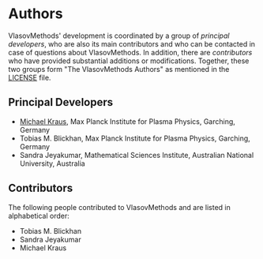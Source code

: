 # Authors

VlasovMethods' development is coordinated by a group of *principal developers*, who are also its main contributors and who can be contacted in case of questions about VlasovMethods. In addition, there are *contributors* who have provided substantial additions or modifications. Together, these two groups form "The VlasovMethods Authors" as mentioned in the [LICENSE](LICENSE.md) file.

## Principal Developers

* [Michael Kraus](https://www.michael-kraus.org/),
  Max Planck Institute for Plasma Physics, Garching, Germany
* Tobias M. Blickhan,
  Max Planck Institute for Plasma Physics, Garching, Germany
* Sandra Jeyakumar,
  Mathematical Sciences Institute, Australian National University, Australia

## Contributors

The following people contributed to VlasovMethods and are listed in alphabetical order:

* Tobias M. Blickhan
* Sandra Jeyakumar
* Michael Kraus
